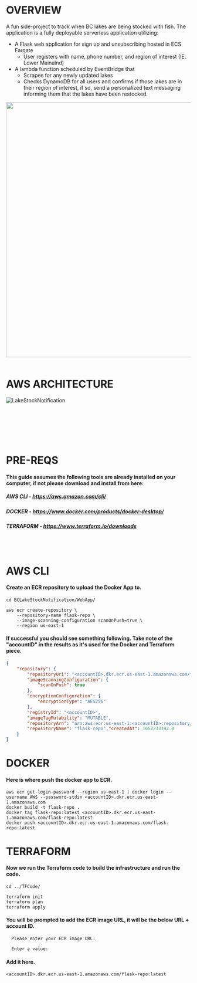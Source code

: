 # OVERVIEW
A fun side-project to track when BC lakes are being stocked with fish. The application is a fully deployable serverless application utilizing:
* A Flask web application for sign up and unsubscribing hosted in ECS Fargate
    * User registers with name, phone number, and region of interest (IE. Lower Mainalnd)
* A lambda function scheduled by EventBridge that
    * Scrapes for any newly updated lakes
    * Checks DynamoDB for all users and confirms if those lakes are in their region of interest, if so, send a personalized text messaging informing them that the lakes have been restocked.
<img src="https://user-images.githubusercontent.com/23089491/171757822-b2080a8d-1963-41bc-8a27-cfe09bc49417.jpg" width="557" height="696">
<br/><br/>

# AWS ARCHITECTURE
![LakeStockNotification](https://user-images.githubusercontent.com/23089491/171752983-6e0181c4-5641-464e-a4c4-036f8a0b0fab.png)

<br/><br/><br/><br/><br/>

# PRE-REQS
#### This guide assumes the following tools are already installed on your computer, if not please download and install from here:
##### AWS CLI - https://aws.amazon.com/cli/
##### DOCKER - https://www.docker.com/products/docker-desktop/
##### TERRAFORM - https://www.terraform.io/downloads

<br/><br/>

# AWS CLI

#### Create an ECR repository to upload the Docker App to.
```
cd BCLakeStockNotification/WebApp/

aws ecr create-repository \
    --repository-name flask-repo \
    --image-scanning-configuration scanOnPush=true \
    --region us-east-1
```


#### If successful you should see something following. Take note of the "accountID" in the results as it's used for the Docker and Terraform piece.
```json
{
    "repository": {
        "repositoryUri": "<accountID>.dkr.ecr.us-east-1.amazonaws.com/flask-repo", 
        "imageScanningConfiguration": {
            "scanOnPush": true
        }, 
        "encryptionConfiguration": {
            "encryptionType": "AES256"
        }, 
        "registryId": "<accountID>", 
        "imageTagMutability": "MUTABLE", 
        "repositoryArn": "arn:aws:ecr:us-east-1:<accountID>:repository/flask-repo", 
        "repositoryName": "flask-repo","createdAt": 1652233192.0
    }
}
```


# DOCKER

#### Here is where push the docker app to ECR.
```
aws ecr get-login-password --region us-east-1 | docker login --username AWS --password-stdin <accountID>.dkr.ecr.us-east-1.amazonaws.com
docker build -t flask-repo .
docker tag flask-repo:latest <accountID>.dkr.ecr.us-east-1.amazonaws.com/flask-repo:latest
docker push <accountID>.dkr.ecr.us-east-1.amazonaws.com/flask-repo:latest

```


# TERRAFORM

#### Now we run the Terraform code to build the infrastructure and run the code.
```
cd ../TFCode/

terraform init
terraform plan
terraform apply
```
#### You will be prompted to add the ECR image URL, it will be the below URL + account ID.
```
  Please enter your ECR image URL:

  Enter a value: 
```
#### Add it here.
```  
<accountID>.dkr.ecr.us-east-1.amazonaws.com/flask-repo:latest
```
